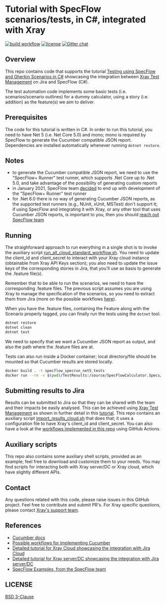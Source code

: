 # Tutorial with SpecFlow scenarios/tests, in C#, integrated with Xray

[![build workflow](https://github.com/Xray-App/tutorial-csharp-specflow/actions/workflows/main.yml/badge.svg)](https://github.com/Xray-App/tutorial-csharp-specflow/actions/workflows/main.yml)
[![license](https://img.shields.io/badge/License-BSD%203--Clause-green.svg)](https://opensource.org/licenses/BSD-3-Clause)
[![Gitter chat](https://badges.gitter.im/gitterHQ/gitter.png)](https://gitter.im/Xray-App/community)

## Overview

This repo contains code that supports the tutorial [Testing using SpecFlow and Gherkin Scenarios in C#](https://docs.getxray.app/display/XRAYCLOUD/Testing+using+Cucumber+in+Java) showcasing the integration between [Xray Test Management](https://www.getxray.app/) on Jira and SpecFlow (C#).

The test automation code implements some basic tests (i.e. scenarios/scenario outlines) for a dummy calculator, using a story (i.e. addition) as the feature(s) we aim to deliver.

## Prerequisites

The code for this tutorial is written in C#. In order to run this tutorial, you need to have Net 5 (i.e. Net Core 5.0) and mono; mono is required by SpecFlow to generate the Cucumber compatible JSON report.
Dependencies are installed automatically whenever running `dotnet restore`.

## Notes

- to generate the Cucumber compatible JSON report, we need to use the "SpecFlow+ Runner" test runner, which supports .Net Core up to .Net 5.0, and take advantage of the possibility of generating custom reports
- in January 2021, SpecFlow team [decided](https://specflow.org/using-specflow/the-retirement-of-specflow-runner/) to end up with development of the "SpecFlow+ Runner" test runner
- for .Net 6.0 there is no way of generating Cucumber JSON reports, as the supported test runners (e.g., NUnit, xUnit, MSTest) don't support it; if using SpecFlow and integrating it with Xray, or any other tool that uses Cucumber JSON reports, is important to you, then you should [reach out SpecFlow team](https://support.specflow.org/)


## Running

The straighforward approach to run everything in a single shot is to invoke the auxiliary script [run_all_cloud_standard_workflow.sh](run_all_cloud_standard_workflow.sh).
You need to update the client_id and client_secret to interact with your Xray cloud instance (obtainable from Xray API Keys section); you also need to update the issue keys of the corresponding stories in Jira, that you'll use as basis to generate the .feature file(s).

Remember that to be able to run the scenarios, we need to have the corresponding .feature files. The previous script assumes you are using Xray to manage the specification of the scenarios, so you need to extract them from Jira (more on the possible workflows [here](https://docs.getxray.app/pages/viewpage.action?pageId=31622264)).

When you have the .feature files, containing the Feature along with the Scenario properly tagged, you can finally run the tests using the `dotnet` tool.

```bash
dotnet restore
dotnet clean
dotnet test
```

We need to specify that we want a Cucumber JSON report as output, and also the path where the .feature files are at.

Tests can also run inside a Docker container; local directory/file should be mounted so that Cucumber results are stored locally.

```bash
docker build . -t specflow_specrun_net5_tests
docker run --rm -v $(pwd)/TestResults:/source/SpecFlowCalculator.Specs/TestResults -t specflow_specrun_net5_tests
```


## Submitting results to Jira

Results can be submitted to Jira so that they can be shared with the team and their impacts be easily analysed.
This can be achieved using [Xray Test Management](https://www.getxray.app/) as shown in further detail in this [tutorial](XXXXXXXX).
This repo contains an auxiliary script [import_results_cloud.sh](import_results_cloud.sh) that does that; it uses a configuration file to have Xray's client_id and client_secret.
You can also have a look at the [workflows implemented in this repo](.github/workflows) using GitHub Actions.


## Auxiliary scripts

This repo also contains some auxiliary shell scripts, provided as an example; feel free to download and customize them to your needs.
You may find scripts for interacting both with Xray server/DC or Xray cloud, which have slightly different APIs.


## Contact

Any questions related with this code, please raise issues in this GitHub project. Feel free to contribute and submit PR's.
For Xray specific questions, please contact [Xray's support team](https://jira.getxray.app/servicedesk/customer/portal/2).

## References

- [Cucumber docs](https://cucumber.io/docs/installation/)
- [Possible workflows for implementing Cucumber](https://docs.getxray.app/pages/viewpage.action?pageId=31622264)
- [Detailed tutorial for Xray Cloud showcasing the integration with Jira Cloud](XXX)
- [Detailed tutorial for Xray server/DC showcasing the integration with Jira server/DC](XXX)
- [SpecFlow Examples, from the SpecFlow team](https://github.com/SpecFlowOSS/SpecFlow-Examples)


## LICENSE

[BSD 3-Clause](LICENSE)


